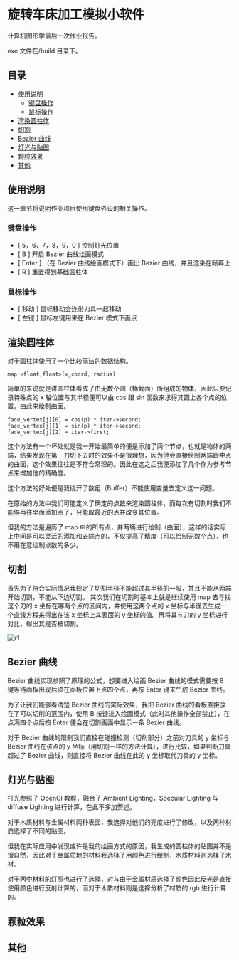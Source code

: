 # 旋转车床加工模拟小软件

计算机图形学最后一次作业报告。

exe 文件在/build 目录下。

## 目录

- [使用说明](#使用说明)
  - [键盘操作](#键盘操作)
  - [鼠标操作](#鼠标操作)
- [渲染圆柱体](#渲染圆柱体)
- [切割](#切割)
- [Bezier 曲线](#Bezier曲线)
- [灯光与贴图](#灯光与贴图)
- [颗粒效果](#颗粒效果)
- [其他](#其他)

## 使用说明

这一章节将说明作业项目使用键盘外设的相关操作。

### 键盘操作

- [ 5，6，7，8，9，0 ] 控制灯光位置
- [ B ] 开启 Bezier 曲线绘画模式
- [ Enter ] （在 Bezier 曲线绘画模式下）画出 Bezier 曲线，并且渲染在频幕上
- [ R ] 重置得到基础圆柱体

### 鼠标操作

- [ 移动 ] 鼠标移动会连带刀具一起移动
- [ 左键 ] 鼠标左键用来在 Bezier 模式下画点

## 渲染圆柱体

对于圆柱体使用了一个比较简洁的数据结构。

    map <float,float>(x_coord, radius)

简单的来说就是讲圆柱体看成了由无数个圆（横截面）所组成的物体，因此只要记录特殊点的 x 轴位置与其半径便可以由 cos 跟 sin 函数来求得其圆上各个点的位置，由此来绘制曲面。

    face_vertex[j][0] = cos(p) * iter->second;
    face_vertex[j][1] = sin(p) * iter->second;
    face_vertex[j][2] = iter->first;

这个方法有一个坏处就是我一开始最简单的便是添加了两个节点，也就是物体的两端，结果发现在第一刀切下去时的效果不是很理想，因为他会直接绘制两端跟中点的曲面，这个效果往往是不符合常理的。因此在这之后我便添加了几个作为参考节点来增加他的精确度。

这个方法的好处便是我绕开了数组（Buffer）不能使用变量去定义这一问题。

在原始的方法中我们可能定义了确定的点数来渲染圆柱体，而每次有切割时我们不能够再往里面添加点了，只能取最近的点并改变其位置。

但我的方法是遍历了 map 中的所有点，并两辆进行绘制（曲面），这样的话实际上中间是可以灵活的添加和去除点的，不仅提高了精度（可以绘制无数个点），也不用在意绘制点数的多少。

## 切割

首先为了符合实际情况我规定了切割半径不能超过其半径的一般，并且不能从两端开始切割，不能从下边切割。
其次我们在切割时基本上就是继续使用 map 去寻找这个刀的 x 坐标在哪两个点的区间内，并使用这两个点的 x 坐标与半径去生成一个直线方程来得出在该 x 坐标上其表面的 y 坐标的值。再将其与刀的 y 坐标进行对比，得出其是否被切割。

![r1](/pics/r1.PNG)

## Bezier 曲线

Bezier 曲线实现参照了原理的公式，想要进入绘画 Bezier 曲线的模式需要按 B 键等待画板出现后须在画板位置上点四个点，再按 Enter 键来生成 Bezier 曲线。

为了让我们能够看清楚 Bezier 曲线的实际效果，我把 Bezier 曲线的看板直接放在了可以切削的范围内，使用 B 按键进入绘画模式（此时其他操作全部禁止），在点满四个点后按 Enter 便会在切割画面中显示一条 Bezier 曲线。

对于 Bezier 曲线的限制我们直接在碰撞检测（切削部分）之前对刀具的 y 坐标与 Bezier 曲线在该点的 y 坐标（用切割一样的方法计算），进行比较，如果判断刀具超过了 Bezier 曲线，则直接将 Bezier 曲线在此的 y 坐标取代刀具的 y 坐标。

## 灯光与贴图

打光参照了 OpenGl 教程，融合了 Ambient Lighting，Specular Lighting 与 diffuse Lighting 进行计算，在此不多加赘述。

对于木质材料与金属材料两种表面，我选择对他们的亮度进行了修改，以及两种材质选择了不同的贴图。

但我在实际应用中发现或许是我的绘画方式的原因，我生成的圆柱体的贴图并不是很自然，因此对于金属质地的材料我选择了用颜色进行绘制，木质材料则选择了木材。

对于两中材料的灯照也进行了选择，对与由于金属材质选择了颜色因此反光是直接使用颜色进行反射计算的，而对于木质材料则是选择分析了材质的 rgb 进行计算的。

## 颗粒效果

## 其他

